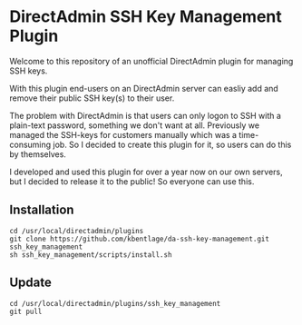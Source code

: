 # DirectAdmin SSH Key Management Plugin
Welcome to this repository of an unofficial DirectAdmin plugin for managing SSH keys. 

With this plugin end-users on an DirectAdmin server can easliy add and remove their public SSH key(s) to their user. 

The problem with DirectAdmin is that users can only logon to SSH with a plain-text password, something we don't want at all. Previously we managed the SSH-keys for customers manually which was a time-consuming job. So I decided to create this plugin for it, so users can do this by themselves.

I developed and used this plugin for over a year now on our own servers, but I decided to release it to the public! So everyone can use this.

## Installation
```
cd /usr/local/directadmin/plugins
git clone https://github.com/kbentlage/da-ssh-key-management.git ssh_key_management
sh ssh_key_management/scripts/install.sh
```

## Update
```
cd /usr/local/directadmin/plugins/ssh_key_management
git pull
```
